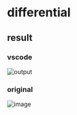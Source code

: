 # differential
## result

### vscode
![output](https://user-images.githubusercontent.com/81374952/140319174-4273b76c-f283-44e7-af91-3bf8e600ad9c.png)

### original
![image](https://user-images.githubusercontent.com/81374952/140319776-18c6f5c9-75fd-4ea6-80e5-75126ce39417.png)
